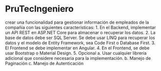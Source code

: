 # PruTecIngeniero
crear una funcionalidad para gestionar información de empleados de la compañía con las siguientes características: 1. En el Backend, implementar un API REST en ASP.NET Core para almacenar o recuperar los datos. 2. La base de datos debe ser SQL Server. Se debe usar LINQ para recuperar los datos y el modelo de Entity Framework, sea Code First o Database First. 3. El Frontend se debe implementar en Angular. 4. En el Frontend, se debe usar Bootstrap o Material Design. 5. Opcional a. Usar cualquier librería adicional que considere necesaria para la implementación. b. Manejo de Paginación c. Manejo de Autenticación
